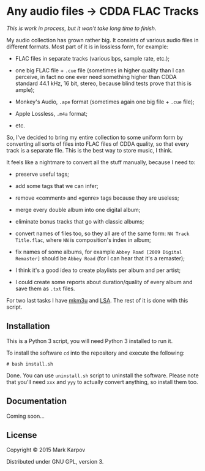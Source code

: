 # Any audio files → CDDA FLAC Tracks

*This is work in process, but it won't take long time to finish.*

My audio collection has grown rather big. It consists of various audio files
in different formats. Most part of it is in lossless form, for example:

* FLAC files in separate tracks (various bps, sample rate, etc.);

* one big FLAC file + `.cue` file (sometimes in higher quality than I can
  perceive, in fact no one ever need something higher than CDDA standard
  44.1 kHz, 16 bit, stereo, because blind tests prove that this is ample);

* Monkey's Audio, `.ape` format (sometimes again one big file + `.cue`
  file);

* Apple Lossless, `.m4a` format;

* etc.

So, I've decided to bring my entire collection to some uniform form by
converting all sorts of files into FLAC files of CDDA quality, so that every
track is a separate file. This is the best way to store music, I think.

It feels like a nightmare to convert all the stuff manually, because I need
to:

* preserve useful tags;

* add some tags that we can infer;

* remove «comment» and «genre» tags because they are useless;

* merge every double album into one digital album;

* eliminate bonus tracks that go with classic albums;

* convert names of files too, so they all are of the same form: `NN Track
  Title.flac`, where `NN` is composition's index in album;

* fix names of some albums, for example `Abbey Road [2009 Digital Remaster]`
  should be `Abbey Road` (for I can hear that it's a remaster);

* I think it's a good idea to create playlists per album and per artist;

* I could create some reports about duration/quality of every album and save
  them as `.txt` files.

For two last tasks I have [mkm3u](https://github.com/mrkkrp/mkm3u) and
[LSA](https://github.com/mrkkrp/lsa). The rest of it is done with this
script.

## Installation

This is a Python 3 script, you will need Python 3 installed to run it.

To install the software `cd` into the repository and execute the following:

```
# bash install.sh
```

Done. You can use `uninstall.sh` script to uninstall the software. Please
note that you'll need `xxx` and `yyy` to actually convert anything, so
install them too.

## Documentation

Coming soon…

## License

Copyright © 2015 Mark Karpov

Distributed under GNU GPL, version 3.
